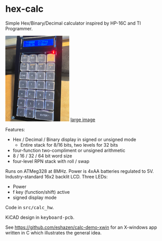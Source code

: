 # hex-calc

Simple Hex/Binary/Decimal calculator inspired by HP-16C and TI Programmer.

![front view](pix/front_sm.jpg)
[large image](pix/front.jpg)

Features:

* Hex / Decimal / Binary display in signed or unsigned mode
  * Entire stack for 8/16 bits, two levels for 32 bits
* four-function two-compliment or unsigned arithmetic
* 8 / 16 / 32 / 64 bit word size
* four-level RPN stack with roll / swap

Runs on ATMeg328 at 8MHz.  Power is 4xAA batteries regulated to 5V.
Industry-standard 16x2 backlit LCD.  Three LEDs:

* Power
* f key (function/shift) active
* signed display mode

Code in <tt>src/calc_hw</tt>.

KiCAD design in <tt>keyboard-pcb</tt>.

See https://github.com/eshazen/calc-demo-xwin for an X-windows
app written in C which illustrates the general idea.


